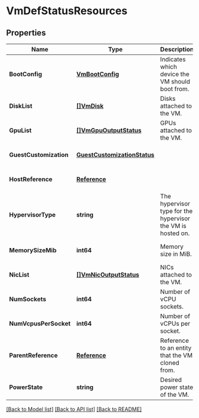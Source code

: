 # VmDefStatusResources

## Properties
Name | Type | Description | Notes
------------ | ------------- | ------------- | -------------
**BootConfig** | [**VmBootConfig**](vm_boot_config.md) | Indicates which device the VM should boot from. | [optional] [default to null]
**DiskList** | [**[]VmDisk**](vm_disk.md) | Disks attached to the VM. | [optional] [default to null]
**GpuList** | [**[]VmGpuOutputStatus**](vm_gpu_output_status.md) | GPUs attached to the VM. | [optional] [default to null]
**GuestCustomization** | [**GuestCustomizationStatus**](guest_customization_status.md) |  | [optional] [default to null]
**HostReference** | [**Reference**](reference.md) |  | [optional] [default to null]
**HypervisorType** | **string** | The hypervisor type for the hypervisor the VM is hosted on.  | [optional] [default to null]
**MemorySizeMib** | **int64** | Memory size in MiB. | [optional] [default to null]
**NicList** | [**[]VmNicOutputStatus**](vm_nic_output_status.md) | NICs attached to the VM. | [optional] [default to null]
**NumSockets** | **int64** | Number of vCPU sockets. | [optional] [default to null]
**NumVcpusPerSocket** | **int64** | Number of vCPUs per socket. | [optional] [default to null]
**ParentReference** | [**Reference**](reference.md) | Reference to an entity that the VM cloned from.  | [optional] [default to null]
**PowerState** | **string** | Desired power state of the VM. | [optional] [default to null]

[[Back to Model list]](../README.md#documentation-for-models) [[Back to API list]](../README.md#documentation-for-api-endpoints) [[Back to README]](../README.md)
